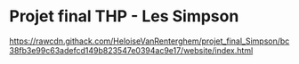 # Projet final THP - Les Simpson

https://rawcdn.githack.com/HeloiseVanRenterghem/projet_final_Simpson/bc38fb3e99c63adefcd149b823547e0394ac9e17/website/index.html
